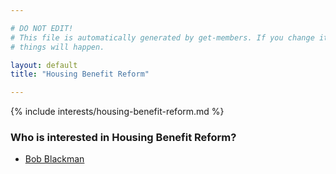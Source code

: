 ```yaml
---

# DO NOT EDIT!
# This file is automatically generated by get-members. If you change it, bad
# things will happen.

layout: default
title: "Housing Benefit Reform"

---
```


{% include interests/housing-benefit-reform.md %}

### Who is interested in Housing Benefit Reform?


* [Bob Blackman](../members/bob-blackman.html)
